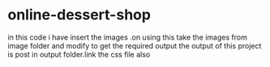 # online-dessert-shop
in this code i have insert the images .on using this take the images from image folder and modify to get the required output the output of this project is post in output folder.link the css file also
